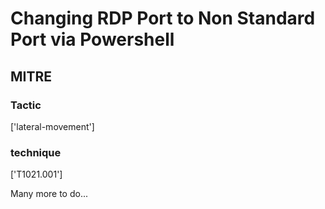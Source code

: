 # Changing RDP Port to Non Standard Port via Powershell

## MITRE

### Tactic
['lateral-movement']

### technique
['T1021.001']

Many more to do...
